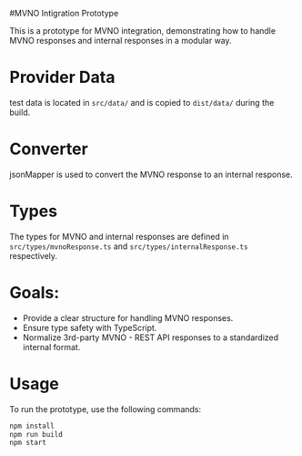 #MVNO Intigration Prototype

This is a prototype for MVNO integration, demonstrating how to handle MVNO responses and internal responses in a modular way.

# Provider Data

test data is located in `src/data/` and is copied to `dist/data/` during the build.

# Converter

jsonMapper is used to convert the MVNO response to an internal response.

# Types

The types for MVNO and internal responses are defined in `src/types/mvnoResponse.ts` and `src/types/internalResponse.ts` respectively.

# Goals:

- Provide a clear structure for handling MVNO responses.
- Ensure type safety with TypeScript.
- Normalize 3rd-party MVNO - REST API responses to a standardized internal format.

# Usage

To run the prototype, use the following commands:

```bash
npm install
npm run build
npm start
```
